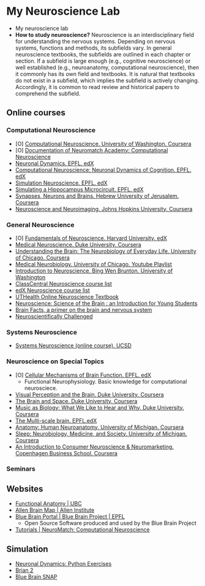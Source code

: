 # My Neuroscience Lab

- My neuroscience lab
- **How to study neuroscience?** Neuroscience is an interdisciplinary field for understanding the nervous systems. Depending on nervous systems, functions and methods, its subfields vary. In general neuroscience textbooks, the subfields are outlined in each chapter or section. If a subfield is large enough (e.g., cognitive neuroscience) or well established (e.g., neuroanatomy, computational neuroscience), then it commonly has its own field and textbooks. It is natural that textbooks do not exist in a subfield, which implies the subfield is actively changing. Accordingly, it is common to read review and historical papers to comprehend the subfield.

## Online courses

### Computational Neuroscience

- [O] [Computational Neuroscience. University of Washington. Coursera](https://www.coursera.org/learn/computational-neuroscience)
- [O] [Documentation of Neuromatch Academy: Computational Neuroscience](https://compneuro.neuromatch.io/tutorials/intro.html)
- [Neuronal Dynamics. EPFL. edX](https://www.edx.org/learn/neuroscience/ecole-polytechnique-federale-de-lausanne-neuronal-dynamics)
- [Computational Neuroscience: Neuronal Dynamics of Cognition. EPFL. edX](https://www.edx.org/learn/neuroscience/ecole-polytechnique-federale-de-lausanne-computational-neuroscience-neuronal-dynamics-of-cognition)
- [Simulation Neuroscience. EPFL. edX](https://www.edx.org/learn/neuroscience/ecole-polytechnique-federale-de-lausanne-simulation-neuroscience)
- [Simulating a Hippocampus Microcircuit. EPFL. edX](https://www.edx.org/learn/neuroscience/ecole-polytechnique-federale-de-lausanne-simulating-a-hippocampus-microcircuit)
- [Synapses, Neurons and Brains. Hebrew University of Jerusalem. Coursera](https://www.coursera.org/learn/synapses)
- [Neuroscience and Neuroimaging. Johns Hopkins University. Coursera](https://www.coursera.org/specializations/computational-neuroscience)

### General Neuroscience

- [O] [Fundamentals of Neuroscience. Harvard University. edX](https://www.edx.org/xseries/harvardx-fundamentals-of-neuroscience)
- [Medical Neuroscience. Duke University. Coursera](https://www.coursera.org/learn/medical-neuroscience)
- [Understanding the Brain: The Neurobiology of Everyday Life. University of Chicago. Coursera](https://www.coursera.org/learn/neurobiology)
- [Medical Neurobiology. University of Chicago. Youtube Playlist](https://www.youtube.com/playlist?list=PLAXSVuGaw0Kz_FW4VzH9eKJiNE26_J0HV)
- [Introduction to Neuroscience. Bing Wen Brunton. University of Washington](https://www.youtube.com/playlist?list=PLqgZEQsU_8E0l1P9bKR6yKOKPMpoJ_tLR)
- [ClassCentral Neuroscience course list](https://www.classcentral.com/subject/neuroscience)
- [edX Neuroscience course list](https://www.edx.org/learn/neuroscience)
- [UTHealth Online Neuroscience Textbook](https://nba.uth.tmc.edu/neuroscience/)
- [Neuroscience: Science of the Brain : an Introduction for Young Students](https://www.bna.org.uk/static/uploads/resources/BNA_English.pdf)
- [Brain Facts, a primer on the brain and nervous system](https://www.brainfacts.org/the-brain-facts-book)
- [Neuroscientifically Challenged](https://neuroscientificallychallenged.com/)

### Systems Neuroscience

- [Systems Neuroscience (online course). UCSD](https://pages.ucsd.edu/~msereno/systneurosci/)

### Neuroscience on Special Topics

- [O] [Cellular Mechanisms of Brain Function. EPFL. edX](https://www.edx.org/learn/neuroscience/ecole-polytechnique-federale-de-lausanne-cellular-mechanisms-of-brain-function)
  - Functional Neurophysiology. Basic knowledge for computational neurosciece.
- [Visual Perception and the Brain. Duke University. Coursera](https://www.coursera.org/learn/visual-perception)
- [The Brain and Space. Duke University. Coursera](https://www.coursera.org/learn/human-brain)
- [Music as Biology: What We Like to Hear and Why. Duke University. Coursera](https://www.coursera.org/learn/music-as-biology)
- [The Multi-scale brain. EPFL.edX](https://www.edx.org/learn/human-brain/ecole-polytechnique-federale-de-lausanne-the-multi-scale-brain)
- [Anatomy: Human Neuroanatomy. University of Michigan. Coursera](https://www.coursera.org/learn/anatomy403-3x)
- [Sleep: Neurobiology, Medicine, and Society. University of Michigan. Coursera](https://www.coursera.org/learn/sleep)
- [An Introduction to Consumer Neuroscience & Neuromarketing. Copenhagen Business School. Coursera](https://www.coursera.org/learn/neuromarketing)

### Seminars

## Websites

- [Functional Anatomy | UBC](https://www.neuroanatomy.ca/)
- [Allen Brain Map | Allen Institute](https://portal.brain-map.org/)
- [Blue Brain Portal | Blue Brain Project | EPFL](https://portal.bluebrain.epfl.ch/)
  - Open Source Software produced and used by the Blue Brain Project
- [Tutorials | NeuroMatch: Computational Neuroscience](https://compneuro.neuromatch.io/tutorials/intro.html)

## Simulation

- [Neuronal Dynamics: Python Exercises](https://neuronaldynamics-exercises.readthedocs.io/en/latest/)
- [Brian 2](https://brian2.readthedocs.io/en/stable/)
- [Blue Brain SNAP](https://bluebrainsnap.readthedocs.io/en/stable/index.html)